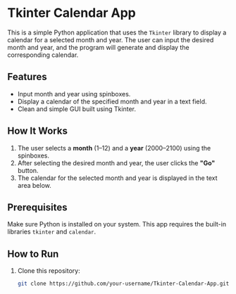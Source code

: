 # Tkinter Calendar App

This is a simple Python application that uses the `Tkinter` library to display a calendar for a selected month and year. The user can input the desired month and year, and the program will generate and display the corresponding calendar.

## Features
- Input month and year using spinboxes.
- Display a calendar of the specified month and year in a text field.
- Clean and simple GUI built using Tkinter.

## How It Works
1. The user selects a **month** (1–12) and a **year** (2000–2100) using the spinboxes.
2. After selecting the desired month and year, the user clicks the **"Go"** button.
3. The calendar for the selected month and year is displayed in the text area below.

## Prerequisites
Make sure Python is installed on your system. This app requires the built-in libraries `tkinter` and `calendar`.

## How to Run
1. Clone this repository:
   ```bash
   git clone https://github.com/your-username/Tkinter-Calendar-App.git
